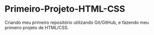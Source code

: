 # Primeiro-Projeto-HTML-CSS
Criando meu primeiro repositório utilizando Git/GitHub, e fazendo meu primeiro projeto de HTML/CSS.
